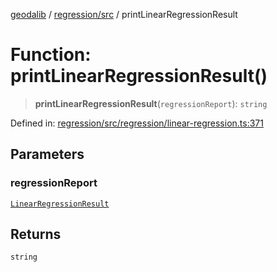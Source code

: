 [geodalib](../../../modules.md) / [regression/src](../index.md) / printLinearRegressionResult

# Function: printLinearRegressionResult()

> **printLinearRegressionResult**(`regressionReport`): `string`

Defined in: [regression/src/regression/linear-regression.ts:371](https://github.com/GeoDaCenter/geoda-lib/blob/04471ecd75dbfe13a0a0fbff4b6e7d785ad0f8e7/js/packages/regression/src/regression/linear-regression.ts#L371)

## Parameters

### regressionReport

[`LinearRegressionResult`](../type-aliases/LinearRegressionResult.md)

## Returns

`string`
